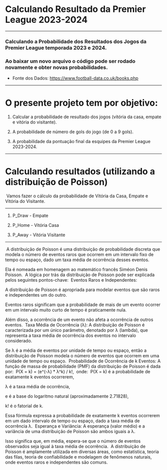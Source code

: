 # Calculando Resultado da **Premier League 2023-2024**
__________________________________________________________________________________________________

### Calculando a Probabilidade dos Resultados dos Jogos da **Premier League temporada 2023 e 2024**.

### Ao baixar um novo arquivo o código pode ser rodado novamente e obter novas probabilidades.

- Fonte dos Dados: https://www.football-data.co.uk/books.php
__________________________________________________________________________________________________

# O presente projeto tem por objetivo:

1. Calcular a probabilidade de resultado dos jogos (vitória da casa, empate e vitória do visitante).

2. A probabilidade de número de gols do jogo (de 0 a 9 gols).

3. A probabilidade da pontuação final da esquipes da Premier League 2023-2024.

________________________________________________________________________________________________________

# Calculando resultados (utilizando a distribuição de Poisson)
​
Vamos fazer o cálculo da probabilidade de Vitória da Casa, Empate e Vitória do Visitante.
__________________________________________________________________________________________________

1. P_Draw - Empate

2. P_Home - Vitória Casa

3. P_Away - Vitória Visitante
__________________________________________________________________________________________________
​
A distribuição de Poisson é uma distribuição de probabilidade discreta que modela o número de eventos raros que ocorrem em um intervalo fixo de tempo ou espaço, dado um taxa média de ocorrência desses eventos. 

Ela é nomeada em homenagem ao matemático francês Siméon Denis Poisson.
​
A lógica por trás da distribuição de Poisson pode ser explicada pelos seguintes pontos-chave:
​
Eventos Raros e Independentes: 

A distribuição de Poisson é apropriada para modelar eventos que são raros e independentes um do outro. 

Eventos raros significam que a probabilidade de mais de um evento ocorrer em um intervalo muito curto de tempo é praticamente nula. 

Além disso, a ocorrência de um evento não afeta a ocorrência de outros eventos.
​
Taxa Média de Ocorrência (λ): A distribuição de Poisson é caracterizada por um único parâmetro, denotado por λ (lambda), que representa a taxa média de ocorrência dos eventos no intervalo considerado. 

Se λ é a média de eventos por unidade de tempo ou espaço, então a distribuição de Poisson modela o número de eventos que ocorrem em uma unidade de tempo ou espaço.
​
Probabilidade de Ocorrência de k Eventos: A função de massa de probabilidade (PMF) da distribuição de Poisson é dada por:
​
P(X = k) = (e^(-λ) * λ^k) / k!,
​
onde:
​
P(X = k) é a probabilidade de exatamente k eventos ocorrerem,

λ é a taxa média de ocorrência,

e é a base do logaritmo natural (aproximadamente 2.71828),

k! é o fatorial de k.

Essa fórmula expressa a probabilidade de exatamente k eventos ocorrerem em um dado intervalo de tempo ou espaço, dado a taxa média de ocorrência λ.
​
Esperança e Variância: A esperança (valor médio) e a variância de uma distribuição de Poisson são ambos iguais a λ. 

Isso significa que, em média, espera-se que o número de eventos observados seja igual à taxa média de ocorrência.
​
A distribuição de Poisson é amplamente utilizada em diversas áreas, como estatística, teoria das filas, teoria de confiabilidade e modelagem de fenômenos naturais, onde eventos raros e independentes são comuns.
